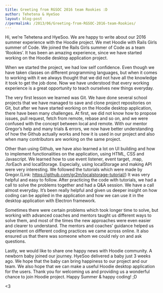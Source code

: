 ```yaml
---
title: Greeting from RGSOC 2016 team Rookies :D
author: Tehetena & HyeSoo
layout: blog-post
//permalink: /2013/06/Greeting-from-RGSOC-2016-team-Rookies/
---
```

Hi, we’re Tehetena and HyeSoo. We are happy to write about our 2016 summer experience with the Hoodie project. We met Hoodie with Rails Girls summer of Code. We joined the Rails Girls summer of Code as a team ‘Rookies’. It has been an amazing experience, since we have started working on the Hoodie desktop application project.

When we started the project, we had low self confidence. Even though we have taken classes on different programming languages, but when it comes to working with it we always thought that we did not have all the knowledge it took to get the job done. Now we have understood that every working experience is a great opportunity to teach ourselves new things everyday.

The very first lesson we learned was Git. We have done several school projects that we have managed to save and clone project repositories on Git, but after we have started working on the Hoodie desktop application, there have been many challenges. At first, we did not know how to propose issues, pull request, fetch from remote, rebase and so on, and we were confused with the concept between local and remote. With our mentor Gregor’s help and many trials & errors, we now have better understanding of how the Github actually works and how it is used in our project and also when many contributors are working on the same project.

Other than using Github, we have also learned a lot on UI building and how to implement functionalities on the application, using HTML, CSS and Javascript. We learned how to use event listener, event target, .map, .forEach and localStorage. Especially, using localStorage and making API were very interesting. We followed the tutorials which were made by Gregor.(Link: https://github.com/gr2m/localstorage-tutorial/) It was very helpful and easy to follow. After practicing the code with tutorials, we had a call to solve the problems together and had a Q&A session. We have a call almost everyday. It’s been really helpful and given us deeper insight on how coding can be applied in the application and how we can use it in the desktop application with Electron framework.

Sometimes there were certain problems which took longer time to solve, but working with advanced coaches and mentors taught us different ways to solve them, and most of the times the new approaches were even easier and clearer to understand. The mentors and coaches’ guidance helped us experiment on different coding practices we came across online. It also ensured us that there was someone whom we could rely on and ask questions.  

Lastly, we would like to share one happy news with Hoodie community. A newborn baby joined our journey. HyeSoo delivered a baby just 3 weeks ago. We hope that the baby can bring happiness to our project and our team. We also hope that we can make a useful Hoodie desktop application for the users. Thank you for welcoming us and providing us a wonderful chance to join Hoodie project.  Happy Summer & happy coding! ;D

<3
